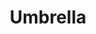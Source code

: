 ---
ee_id_thing: '2210'
site: '1'
type: '2'
inv_num: 2012-001
add_credit:
url: 2012-001-umbrella
title: Umbrella
year: '2012'
display_year: '2012'
medium: Photograph
dims: 3 X 5
pitch: Photograph of a mis-shelved Rhianna CD.&nbsp;
ps: "​​I took this photo in a Norwegian supermark (in the ice cream section). Sometimes
  these things find you. First thing of 2012. :)"
live_url:
youtube:
related_code:
imgs: umbrella-2012-001-digital-database-ih.jpg
subheading:
download:
commission:
related:
layout: things-i-made
---